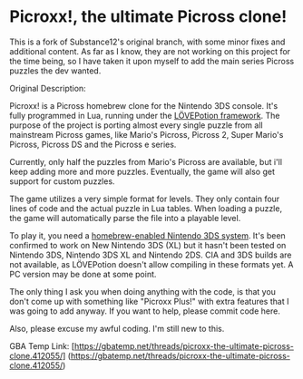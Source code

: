 # Picroxx!, the ultimate Picross clone!

This is a fork of Substance12's original branch, with some minor fixes and additional content. As far as I know, they are not working on this project for the time being, so I have taken it upon myself to add the main series Picross puzzles the dev wanted.



Original Description:

Picroxx! is a Picross homebrew clone for the Nintendo 3DS console. It's fully programmed in Lua, running under the [LÖVEPotion framework](https://github.com/VideahGams/LovePotion). The purpose of the project is porting almost every single puzzle from all mainstream Picross games, like Mario's Picross, Picross 2, Super Mario's Picross, Picross DS and the Picross e series.

Currently, only half the puzzles from Mario's Picross are available, but i'll keep adding more and more puzzles. Eventually, the game will also get support for custom puzzles.

The game utilizes a very simple format for levels. They only contain four lines of code and the actual puzzle in Lua tables. When loading a puzzle, the game will automatically parse the file into a playable level.

To play it, you need a [homebrew-enabled Nintendo 3DS system](http://smealum.github.io/3ds/). It's been confirmed to work on New Nintendo 3DS (XL) but it hasn't been tested on Nintendo 3DS, Nintendo 3DS XL and Nintendo 2DS. CIA and 3DS builds are not available, as LÖVEPotion doesn't allow compiling in these formats yet. A PC version may be done at some point.

The only thing I ask you when doing anything with the code, is that you don't come up with something like "Picroxx Plus!" with extra features that I was going to add anyway. If you want to help, please commit code here.

Also, please excuse my awful coding. I'm still new to this.

GBA Temp Link: [https://gbatemp.net/threads/picroxx-the-ultimate-picross-clone.412055/] (https://gbatemp.net/threads/picroxx-the-ultimate-picross-clone.412055/)
